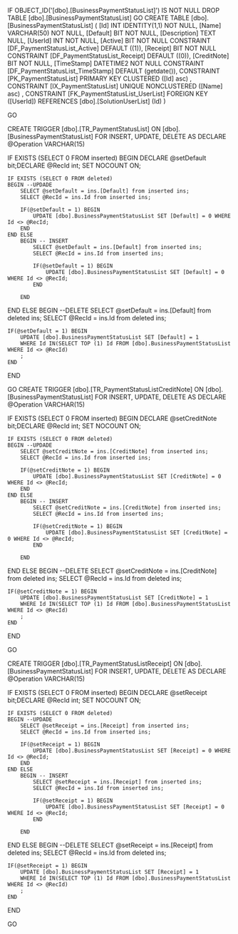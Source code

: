 ﻿
 IF OBJECT_ID('[dbo].[BusinessPaymentStatusList]') IS NOT NULL 
 DROP TABLE [dbo].[BusinessPaymentStatusList] 
 GO
 CREATE TABLE [dbo].[BusinessPaymentStatusList] ( 
 [Id]           INT              IDENTITY(1,1)          NOT NULL,
 [Name]         VARCHAR(50)                             NOT NULL,
 [Default]      BIT                                     NOT NULL,
 [Description]  TEXT                                        NULL,
 [UserId]       INT                                     NOT NULL,
 [Active]       BIT                                     NOT NULL  CONSTRAINT [DF_PaymentStatusList_Active] DEFAULT ((1)),
 [Receipt]      BIT                                     NOT NULL  CONSTRAINT [DF_PaymentStatusList_Receipt] DEFAULT ((0)),
 [CreditNote]   BIT                                     NOT NULL,
 [TimeStamp]    DATETIME2                               NOT NULL  CONSTRAINT [DF_PaymentStatusList_TimeStamp] DEFAULT (getdate()),
 CONSTRAINT   [PK_PaymentStatusList]  PRIMARY KEY CLUSTERED    ([Id] asc) ,
 CONSTRAINT   [IX_PaymentStatusList]  UNIQUE      NONCLUSTERED ([Name] asc) ,
 CONSTRAINT [FK_PaymentStatusList_UserList] FOREIGN KEY ([UserId]) REFERENCES [dbo].[SolutionUserList] (Id) )
 
 
 GO
 
 CREATE   TRIGGER [dbo].[TR_PaymentStatusList] ON [dbo].[BusinessPaymentStatusList]
FOR INSERT, UPDATE, DELETE
AS
DECLARE @Operation VARCHAR(15)
 
IF EXISTS (SELECT 0 FROM inserted)
BEGIN
	DECLARE @setDefault bit;DECLARE @RecId int;
	SET NOCOUNT ON;

    IF EXISTS (SELECT 0 FROM deleted)
    BEGIN --UPDADE
		SELECT @setDefault = ins.[Default] from inserted ins;
		SELECT @RecId = ins.Id from inserted ins;

		IF(@setDefault = 1) BEGIN
			UPDATE [dbo].BusinessPaymentStatusList SET [Default] = 0 WHERE Id <> @RecId; 		
		END
	END ELSE
		BEGIN -- INSERT
			SELECT @setDefault = ins.[Default] from inserted ins;
			SELECT @RecId = ins.Id from inserted ins;

			IF(@setDefault = 1) BEGIN
				UPDATE [dbo].BusinessPaymentStatusList SET [Default] = 0 WHERE Id <> @RecId; 		
			END
		
		END
END ELSE 
BEGIN --DELETE
	SELECT @setDefault = ins.[Default] from deleted ins;
	SELECT @RecId = ins.Id from deleted ins;

	IF(@setDefault = 1) BEGIN
		UPDATE [dbo].BusinessPaymentStatusList SET [Default] = 1  
		WHERE Id IN(SELECT TOP (1) Id FROM [dbo].BusinessPaymentStatusList WHERE Id <> @RecId)
		;
	END
END

 GO
 CREATE   TRIGGER [dbo].[TR_PaymentStatusListCreditNote] ON [dbo].[BusinessPaymentStatusList]
FOR INSERT, UPDATE, DELETE
AS
DECLARE @Operation VARCHAR(15)
 
IF EXISTS (SELECT 0 FROM inserted)
BEGIN
	DECLARE @setCreditNote bit;DECLARE @RecId int;
	SET NOCOUNT ON;

    IF EXISTS (SELECT 0 FROM deleted)
    BEGIN --UPDADE
		SELECT @setCreditNote = ins.[CreditNote] from inserted ins;
		SELECT @RecId = ins.Id from inserted ins;

		IF(@setCreditNote = 1) BEGIN
			UPDATE [dbo].BusinessPaymentStatusList SET [CreditNote] = 0 WHERE Id <> @RecId; 		
		END
	END ELSE
		BEGIN -- INSERT
			SELECT @setCreditNote = ins.[CreditNote] from inserted ins;
			SELECT @RecId = ins.Id from inserted ins;

			IF(@setCreditNote = 1) BEGIN
				UPDATE [dbo].BusinessPaymentStatusList SET [CreditNote] = 0 WHERE Id <> @RecId; 		
			END
		
		END
END ELSE 
BEGIN --DELETE
	SELECT @setCreditNote = ins.[CreditNote] from deleted ins;
	SELECT @RecId = ins.Id from deleted ins;

	IF(@setCreditNote = 1) BEGIN
		UPDATE [dbo].BusinessPaymentStatusList SET [CreditNote] = 1  
		WHERE Id IN(SELECT TOP (1) Id FROM [dbo].BusinessPaymentStatusList WHERE Id <> @RecId)
		;
	END
END

 GO
 
CREATE   TRIGGER [dbo].[TR_PaymentStatusListReceipt] ON [dbo].[BusinessPaymentStatusList]
FOR INSERT, UPDATE, DELETE
AS
DECLARE @Operation VARCHAR(15)
 
IF EXISTS (SELECT 0 FROM inserted)
BEGIN
	DECLARE @setReceipt bit;DECLARE @RecId int;
	SET NOCOUNT ON;

    IF EXISTS (SELECT 0 FROM deleted)
    BEGIN --UPDADE
		SELECT @setReceipt = ins.[Receipt] from inserted ins;
		SELECT @RecId = ins.Id from inserted ins;

		IF(@setReceipt = 1) BEGIN
			UPDATE [dbo].BusinessPaymentStatusList SET [Receipt] = 0 WHERE Id <> @RecId; 		
		END
	END ELSE
		BEGIN -- INSERT
			SELECT @setReceipt = ins.[Receipt] from inserted ins;
			SELECT @RecId = ins.Id from inserted ins;

			IF(@setReceipt = 1) BEGIN
				UPDATE [dbo].BusinessPaymentStatusList SET [Receipt] = 0 WHERE Id <> @RecId; 		
			END
		
		END
END ELSE 
BEGIN --DELETE
	SELECT @setReceipt = ins.[Receipt] from deleted ins;
	SELECT @RecId = ins.Id from deleted ins;

	IF(@setReceipt = 1) BEGIN
		UPDATE [dbo].BusinessPaymentStatusList SET [Receipt] = 1  
		WHERE Id IN(SELECT TOP (1) Id FROM [dbo].BusinessPaymentStatusList WHERE Id <> @RecId)
		;
	END
END

 GO